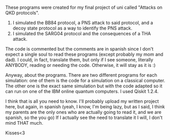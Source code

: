 These programs were created for my final project of uni called "Attacks on QKD protocols".

1) I simulated the BB84 protocol, a PNS attack to said protocol, and a decoy state protocol as a way to identify the PNS attack. 
2) I simulated the SARG04 protocol and the consequences of a THA attack.

The code is commented but the comments are in spanish since I don't expect a single soul to read these programs (except probably my mom and dad).
I could, in fact, translate them, but only if I see someone, literally ANYBODY, reading or needing the code. Otherwise, it will stay as it is :)

Anyway, about the programs. There are two different programs for each simulation: one of them is the code for a simulation on a classical computer. The other 
one is the exact same simulation but with the code adapted so it can run on one of the IBM online quantum computers. I used Qiskit 1.2.4.

I think that is all you need to know. I'll probably upload my written project here, but again, in spanish (yeah, I know, I'm being lazy, but as I said, I think
my parents are the only ones who are actually going to read it, and we are spanish, so the you go) If I actually see the need to translate it I will, I don't mind THAT much.

Kisses<3
